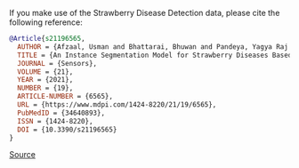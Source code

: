 If you make use of the Strawberry Disease Detection data, please cite the following reference:

``` bibtex
@Article{s21196565,
  AUTHOR = {Afzaal, Usman and Bhattarai, Bhuwan and Pandeya, Yagya Raj and Lee, Joonwhoan},
  TITLE = {An Instance Segmentation Model for Strawberry Diseases Based on Mask R-CNN},
  JOURNAL = {Sensors},
  VOLUME = {21},
  YEAR = {2021},
  NUMBER = {19},
  ARTICLE-NUMBER = {6565},
  URL = {https://www.mdpi.com/1424-8220/21/19/6565},
  PubMedID = {34640893},
  ISSN = {1424-8220},
  DOI = {10.3390/s21196565}
}
```

[Source](https://www.mdpi.com/1424-8220/21/19/6565)